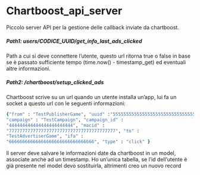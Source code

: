 Chartboost_api_server
=====================

Piccolo server API per la gestione delle callback inviate da chartboost.

##### Path1: users/CODICE_UUID/get_info_last_ads_clicked
Path a cui si deve connettere l’utente, questo url ritorna true o false in base se è passato sufficiente tempo (time.now() - timestamp_get) ed eventuali altre informazioni.

##### Path2: /chartboost/setup_clicked_ads
Chartboost scrive su un url quando un utente installa un’app, lui fa un socket a questo url con le seguenti informazioni:

```ruby
{"from" : "TestPublisherGame", "uuid" :"5555555555555555555555555555555555555555",
"campaign" : "TestCampaign", "campaign_id" :
"444444444444444444444444", "macid" :
"7777777777777777777777777777777777777777", "to" :
"TestAdvertiserGame", "ifa" :
"66666666666666666666666666666666", "type" : "click" }
```

Il server deve salvare le informazioni date da chartboost in un model, associate anche ad un timestamp. Ho un’unica tabella, se l’id dell’utente è già presente nel model devo sostituirla, altrimenti creo un nuovo record
